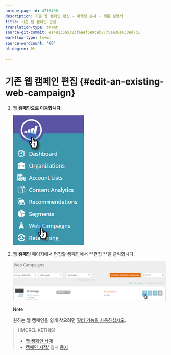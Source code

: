 ```yaml
---
unique-page-id: 4719408
description: 기존 웹 캠페인 편집 - 마케팅 문서 - 제품 설명서
title: 기존 웹 캠페인 편집
translation-type: tm+mt
source-git-commit: e149133a5383faaef5e9c9b7775ae36e633ed7b1
workflow-type: tm+mt
source-wordcount: '60'
ht-degree: 0%

---
```



# 기존 웹 캠페인 편집 {#edit-an-existing-web-campaign}

1. 웹 **캠페인으로 이동합니다**.

   ![](assets/image2016-8-18-16-3a15-3a14.png)

1. 웹 **캠페인** 페이지에서 편집할 캠페인에서 **편집 **을 클릭합니다.

   ![](assets/web-campaigns-1-edit-hand.png)

   >[!NOTE]
   >
   >원하는 웹 캠페인을 쉽게 찾으려면 [필터 기능을 사용하십시오](filter-web-campaigns.md).

>[!MORELIKETHIS]
>
>* [웹 캠페인 삭제](delete-a-web-campaign.md)
>* [캠페인 시작/](launch-pause-a-web-campaign.md) 일시 [중지](launch-pause-a-web-campaign.md)

>




